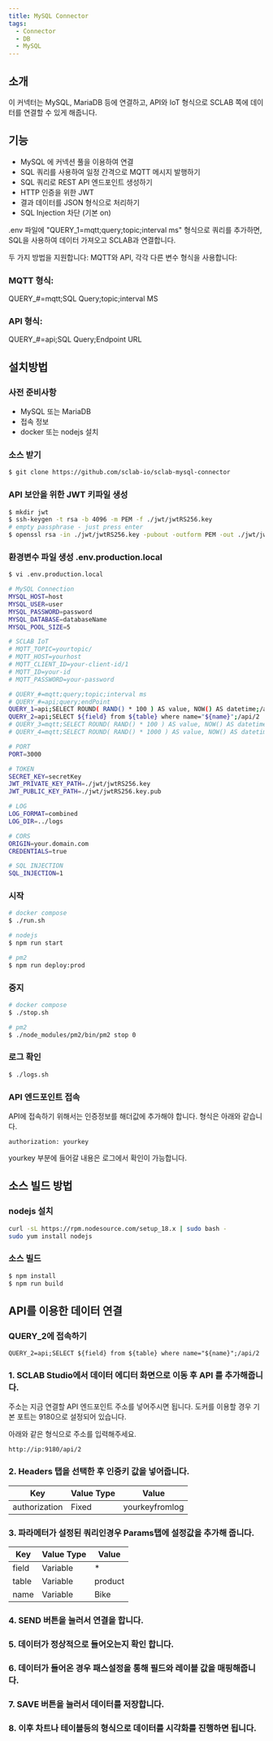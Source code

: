 ```yaml
---
title: MySQL Connector
tags:
  - Connector
  - DB
  - MySQL
---
```


## 소개
이 커넥터는 MySQL, MariaDB 등에 연결하고, API와 IoT 형식으로 SCLAB 쪽에 데이터를 연결할 수 있게 해줍니다.

## 기능
- MySQL 에 커넥션 풀을 이용하여 연결
- SQL 쿼리를 사용하여 일정 간격으로 MQTT 메시지 발행하기
- SQL 쿼리로 REST API 엔드포인트 생성하기
- HTTP 인증을 위한 JWT
- 결과 데이터를 JSON 형식으로 처리하기
- SQL Injection 차단 (기본 on)

.env 파일에 "QUERY_1=mqtt;query;topic;interval ms" 형식으로 쿼리를 추가하면, SQL을 사용하여 데이터 가져오고 SCLAB과 연결합니다.

두 가지 방법을 지원합니다: MQTT와 API, 각각 다른 변수 형식을 사용합니다:

### MQTT 형식:
QUERY_#=mqtt;SQL Query;topic;interval MS

### API 형식:
QUERY_#=api;SQL Query;Endpoint URL

## 설치방법

### 사전 준비사항
- MySQL 또는 MariaDB
- 접속 정보
- docker 또는 nodejs 설치

### 소스 받기
~~~bash
$ git clone https://github.com/sclab-io/sclab-mysql-connector
~~~

### API 보안을 위한 JWT 키파일 생성
~~~bash
$ mkdir jwt
$ ssh-keygen -t rsa -b 4096 -m PEM -f ./jwt/jwtRS256.key
# empty passphrase - just press enter
$ openssl rsa -in ./jwt/jwtRS256.key -pubout -outform PEM -out ./jwt/jwtRS256.key.pub
~~~

### 환경변수 파일 생성 .env.production.local
~~~bash
$ vi .env.production.local

# MySQL Connection
MYSQL_HOST=host
MYSQL_USER=user
MYSQL_PASSWORD=password
MYSQL_DATABASE=databaseName
MYSQL_POOL_SIZE=5

# SCLAB IoT
# MQTT_TOPIC=yourtopic/
# MQTT_HOST=yourhost
# MQTT_CLIENT_ID=your-client-id/1
# MQTT_ID=your-id
# MQTT_PASSWORD=your-password

# QUERY_#=mqtt;query;topic;interval ms
# QUERY_#=api;query;endPoint
QUERY_1=api;SELECT ROUND( RAND() * 100 ) AS value, NOW() AS datetime;/api/1
QUERY_2=api;SELECT ${field} from ${table} where name="${name}";/api/2
# QUERY_3=mqtt;SELECT ROUND( RAND() * 100 ) AS value, NOW() AS datetime;test0;1000
# QUERY_4=mqtt;SELECT ROUND( RAND() * 1000 ) AS value, NOW() AS datetime;test1;5000

# PORT
PORT=3000

# TOKEN
SECRET_KEY=secretKey
JWT_PRIVATE_KEY_PATH=./jwt/jwtRS256.key
JWT_PUBLIC_KEY_PATH=./jwt/jwtRS256.key.pub

# LOG
LOG_FORMAT=combined
LOG_DIR=../logs

# CORS
ORIGIN=your.domain.com
CREDENTIALS=true

# SQL INJECTION
SQL_INJECTION=1
~~~

### 시작
~~~bash
# docker compose
$ ./run.sh

# nodejs
$ npm run start

# pm2
$ npm run deploy:prod
~~~

### 중지
~~~bash
# docker compose
$ ./stop.sh

# pm2
$ ./node_modules/pm2/bin/pm2 stop 0
~~~

### 로그 확인
~~~bash
$ ./logs.sh
~~~

### API 엔드포인트 접속
API에 접속하기 위해서는 인증정보를 해더값에 추가해야 합니다. 형식은 아래와 같습니다.

~~~
authorization: yourkey
~~~

yourkey 부분에 들어갈 내용은 로그에서 확인이 가능합니다.

## 소스 빌드 방법
### nodejs 설치
~~~bash
curl -sL https://rpm.nodesource.com/setup_18.x | sudo bash -
sudo yum install nodejs
~~~

### 소스 빌드
~~~bash
$ npm install
$ npm run build
~~~

## API를 이용한 데이터 연결

### QUERY_2에 접속하기
~~~
QUERY_2=api;SELECT ${field} from ${table} where name="${name}";/api/2
~~~

### 1. SCLAB Studio에서 데이터 에디터 화면으로 이동 후 API 를 추가해줍니다.
주소는 지금 연결할 API 엔드포인트 주소를 넣어주시면 됩니다.
도커를 이용할 경우 기본 포트는 9180으로 설정되어 있습니다.

아래와 같은 형식으로 주소를 입력해주세요.
~~~
http://ip:9180/api/2
~~~

### 2. Headers 탭을 선택한 후 인증키 값을 넣어줍니다.
Key | Value Type | Value
--- | ---------- | -----
authorization | Fixed | yourkeyfromlog

### 3. 파라메터가 설정된 쿼리인경우 Params탭에 설정값을 추가해 줍니다.
Key | Value Type | Value
--- | ---------- | -----
field | Variable | *
table | Variable | product
name | Variable | Bike

### 4. SEND 버튼을 눌러서 연결을 합니다.
### 5. 데이터가 정상적으로 들어오는지 확인 합니다.
### 6. 데이터가 들어온 경우 패스설정을 통해 필드와 레이블 값을 매핑해줍니다.
### 7. SAVE 버튼을 눌러서 데이터를 저장합니다.
### 8. 이후 차트나 테이블등의 형식으로 데이터를 시각화를 진행하면 됩니다.